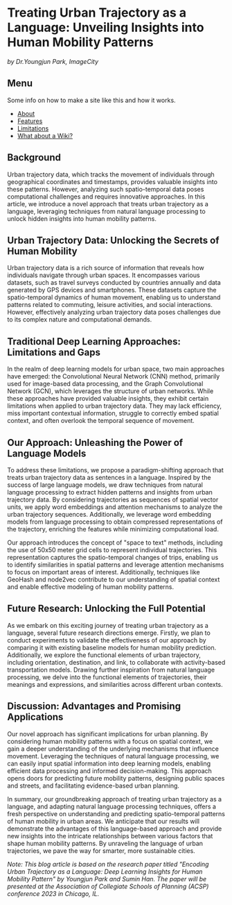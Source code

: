 # **Treating Urban Trajectory as a Language: Unveiling Insights into Human Mobility Patterns**

*by Dr.Youngjun Park, ImageCity*

## Menu

Some info on how to make a site like this and how it works.

- [About](about.md)
- [Features](features.md)
- [Limitations](limitations.md)
- [What about a Wiki?](wiki.md)


## Background
Urban trajectory data, which tracks the movement of individuals through geographical coordinates and timestamps, provides valuable insights into these patterns. However, analyzing such spatio-temporal data poses computational challenges and requires innovative approaches. In this article, we introduce a novel approach that treats urban trajectory as a language, leveraging techniques from natural language processing to unlock hidden insights into human mobility patterns. 

## Urban Trajectory Data: Unlocking the Secrets of Human Mobility

Urban trajectory data is a rich source of information that reveals how individuals navigate through urban spaces. It encompasses various datasets, such as travel surveys conducted by countries annually and data generated by GPS devices and smartphones. These datasets capture the spatio-temporal dynamics of human movement, enabling us to understand patterns related to commuting, leisure activities, and social interactions. However, effectively analyzing urban trajectory data poses challenges due to its complex nature and computational demands.

## Traditional Deep Learning Approaches: Limitations and Gaps

In the realm of deep learning models for urban space, two main approaches have emerged: the Convolutional Neural Network (CNN) method, primarily used for image-based data processing, and the Graph Convolutional Network (GCN), which leverages the structure of urban networks. While these approaches have provided valuable insights, they exhibit certain limitations when applied to urban trajectory data. 
They may lack efficiency, miss important contextual information, struggle to correctly embed spatial context, and often overlook the temporal sequence of movement.

## Our Approach: Unleashing the Power of Language Models

To address these limitations, we propose a paradigm-shifting approach that treats urban trajectory data as sentences in a language. Inspired by the success of large language models, we draw techniques from natural language processing to extract hidden patterns and insights from urban trajectory data. By considering trajectories as sequences of spatial vector units, we apply word embeddings and attention mechanisms to analyze the urban trajectory sequences. Additionally, we leverage word embedding models from language processing to obtain compressed representations of the trajectory, enriching the features while minimizing computational load.

Our approach introduces the concept of "space to text" methods, including the use of 50x50 meter grid cells to represent individual trajectories. This representation captures the spatio-temporal changes of trips, enabling us to identify similarities in spatial patterns and leverage attention mechanisms to focus on important areas of interest. Additionally, techniques like GeoHash and node2vec contribute to our understanding of spatial context and enable effective modeling of human mobility patterns.

## Future Research: Unlocking the Full Potential

As we embark on this exciting journey of treating urban trajectory as a language, several future research directions emerge. Firstly, we plan to conduct experiments to validate the effectiveness of our approach by comparing it with existing baseline models for human mobility prediction. Additionally, we explore the functional elements of urban trajectory, including orientation, destination, and link, to collaborate with activity-based transportation models. Drawing further inspiration from natural language processing, we delve into the functional elements of trajectories, their meanings and expressions, and similarities across different urban contexts.

## Discussion: Advantages and Promising Applications

Our novel approach has significant implications for urban planning. By considering human mobility patterns with a focus on spatial context, we gain a deeper understanding of the underlying mechanisms that influence movement. Leveraging the techniques of natural language processing, we can easily input spatial information into deep learning models, enabling efficient data processing and informed decision-making. This approach opens doors for predicting future mobility patterns, designing public spaces and streets, and facilitating evidence-based urban planning.

In summary, our groundbreaking approach of treating urban trajectory as a language, and adapting natural language processing techniques, offers a fresh perspective on understanding and predicting spatio-temporal patterns of human mobility in urban areas. We anticipate that our results will demonstrate the advantages of this language-based approach and provide new insights into the intricate relationships between various factors that shape human mobility patterns. By unraveling the language of urban trajectories, we pave the way for smarter, more sustainable cities.

*Note: This blog article is based on the research paper titled "Encoding Urban Trajectory as a Language: Deep Learning Insights for Human Mobility Pattern" by Youngjun Park and Sumin Han. The paper will be presented at the Association of Collegiate Schools of Planning (ACSP) conference 2023 in Chicago, IL.*
